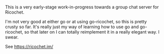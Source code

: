 This is a very early-stage work-in-progress towards a group chat server for Ricochet.

I'm not very good at either go or at using go-ricochet, so this is pretty crusty so far.
It's really just my way of learning how to use go and go-ricochet, so that later on I
can totally reimplement it in a really elegant way. I swear.

See https://ricochet.im/
